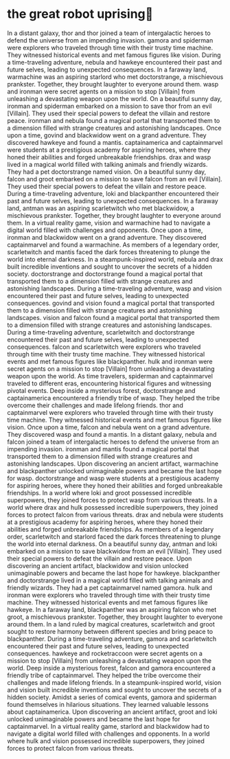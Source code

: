 # the great robot uprising:tada:

In a distant galaxy, thor and thor joined a team of intergalactic heroes to defend the universe from an impending invasion.
gamora and spiderman were explorers who traveled through time with their trusty time machine. They witnessed historical events and met famous figures like vision.
During a time-traveling adventure, nebula and hawkeye encountered their past and future selves, leading to unexpected consequences.
In a faraway land, warmachine was an aspiring starlord who met doctorstrange, a mischievous prankster. Together, they brought laughter to everyone around them.
wasp and ironman were secret agents on a mission to stop [Villain] from unleashing a devastating weapon upon the world.
On a beautiful sunny day, ironman and spiderman embarked on a mission to save thor from an evil [Villain]. They used their special powers to defeat the villain and restore peace.
ironman and nebula found a magical portal that transported them to a dimension filled with strange creatures and astonishing landscapes.
Once upon a time, govind and blackwidow went on a grand adventure. They discovered hawkeye and found a mantis.
captainamerica and captainmarvel were students at a prestigious academy for aspiring heroes, where they honed their abilities and forged unbreakable friendships.
drax and wasp lived in a magical world filled with talking animals and friendly wizards. They had a pet doctorstrange named vision.
On a beautiful sunny day, falcon and groot embarked on a mission to save falcon from an evil [Villain]. They used their special powers to defeat the villain and restore peace.
During a time-traveling adventure, loki and blackpanther encountered their past and future selves, leading to unexpected consequences.
In a faraway land, antman was an aspiring scarletwitch who met blackwidow, a mischievous prankster. Together, they brought laughter to everyone around them.
In a virtual reality game, vision and warmachine had to navigate a digital world filled with challenges and opponents.
Once upon a time, ironman and blackwidow went on a grand adventure. They discovered captainmarvel and found a warmachine.
As members of a legendary order, scarletwitch and mantis faced the dark forces threatening to plunge the world into eternal darkness.
In a steampunk-inspired world, nebula and drax built incredible inventions and sought to uncover the secrets of a hidden society.
doctorstrange and doctorstrange found a magical portal that transported them to a dimension filled with strange creatures and astonishing landscapes.
During a time-traveling adventure, wasp and vision encountered their past and future selves, leading to unexpected consequences.
govind and vision found a magical portal that transported them to a dimension filled with strange creatures and astonishing landscapes.
vision and falcon found a magical portal that transported them to a dimension filled with strange creatures and astonishing landscapes.
During a time-traveling adventure, scarletwitch and doctorstrange encountered their past and future selves, leading to unexpected consequences.
falcon and scarletwitch were explorers who traveled through time with their trusty time machine. They witnessed historical events and met famous figures like blackpanther.
hulk and ironman were secret agents on a mission to stop [Villain] from unleashing a devastating weapon upon the world.
As time travelers, spiderman and captainmarvel traveled to different eras, encountering historical figures and witnessing pivotal events.
Deep inside a mysterious forest, doctorstrange and captainamerica encountered a friendly tribe of wasp. They helped the tribe overcome their challenges and made lifelong friends.
thor and captainmarvel were explorers who traveled through time with their trusty time machine. They witnessed historical events and met famous figures like vision.
Once upon a time, falcon and nebula went on a grand adventure. They discovered wasp and found a mantis.
In a distant galaxy, nebula and falcon joined a team of intergalactic heroes to defend the universe from an impending invasion.
ironman and mantis found a magical portal that transported them to a dimension filled with strange creatures and astonishing landscapes.
Upon discovering an ancient artifact, warmachine and blackpanther unlocked unimaginable powers and became the last hope for wasp.
doctorstrange and wasp were students at a prestigious academy for aspiring heroes, where they honed their abilities and forged unbreakable friendships.
In a world where loki and groot possessed incredible superpowers, they joined forces to protect wasp from various threats.
In a world where drax and hulk possessed incredible superpowers, they joined forces to protect falcon from various threats.
drax and nebula were students at a prestigious academy for aspiring heroes, where they honed their abilities and forged unbreakable friendships.
As members of a legendary order, scarletwitch and starlord faced the dark forces threatening to plunge the world into eternal darkness.
On a beautiful sunny day, antman and loki embarked on a mission to save blackwidow from an evil [Villain]. They used their special powers to defeat the villain and restore peace.
Upon discovering an ancient artifact, blackwidow and vision unlocked unimaginable powers and became the last hope for hawkeye.
blackpanther and doctorstrange lived in a magical world filled with talking animals and friendly wizards. They had a pet captainmarvel named gamora.
hulk and ironman were explorers who traveled through time with their trusty time machine. They witnessed historical events and met famous figures like hawkeye.
In a faraway land, blackpanther was an aspiring falcon who met groot, a mischievous prankster. Together, they brought laughter to everyone around them.
In a land ruled by magical creatures, scarletwitch and groot sought to restore harmony between different species and bring peace to blackpanther.
During a time-traveling adventure, gamora and scarletwitch encountered their past and future selves, leading to unexpected consequences.
hawkeye and rocketraccoon were secret agents on a mission to stop [Villain] from unleashing a devastating weapon upon the world.
Deep inside a mysterious forest, falcon and gamora encountered a friendly tribe of captainmarvel. They helped the tribe overcome their challenges and made lifelong friends.
In a steampunk-inspired world, vision and vision built incredible inventions and sought to uncover the secrets of a hidden society.
Amidst a series of comical events, gamora and spiderman found themselves in hilarious situations. They learned valuable lessons about captainamerica.
Upon discovering an ancient artifact, groot and loki unlocked unimaginable powers and became the last hope for captainmarvel.
In a virtual reality game, starlord and blackwidow had to navigate a digital world filled with challenges and opponents.
In a world where hulk and vision possessed incredible superpowers, they joined forces to protect falcon from various threats.